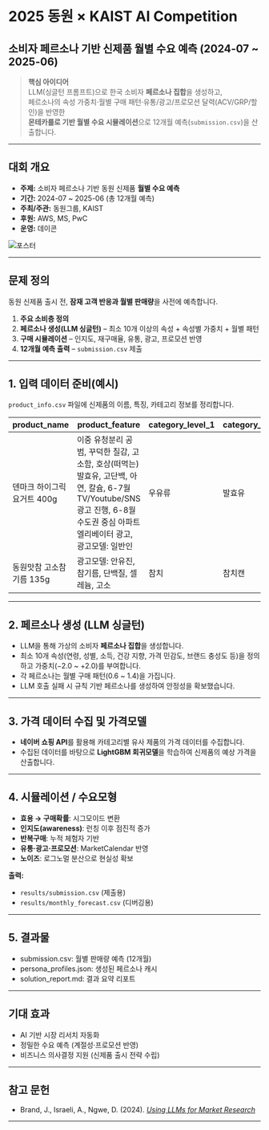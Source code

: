 # 2025 동원 × KAIST AI Competition  
## 소비자 페르소나 기반 신제품 **월별 수요 예측** (2024-07 ~ 2025-06)

> **핵심 아이디어**  
> LLM(싱글턴 프롬프트)으로 한국 소비자 **페르소나 집합**을 생성하고,  
> 페르소나의 속성 가중치·월별 구매 패턴·유통/광고/프로모션 달력(ACV/GRP/할인)을 반영한  
> **몬테카를로 기반 월별 수요 시뮬레이션**으로 12개월 예측(`submission.csv`)을 산출합니다.

---

## 대회 개요

- **주제:** 소비자 페르소나 기반 동원 신제품 **월별 수요 예측**
- **기간:** 2024-07 ~ 2025-06 (총 12개월 예측)
- **주최/주관:** 동원그룹, KAIST  
- **후원:** AWS, MS, PwC  
- **운영:** 데이콘
  
![포스터](https://cdn.ceorankingnews.com/news/photo/202508/92749_74189_012.png)

---

## 문제 정의

동원 신제품 출시 전, **잠재 고객 반응과 월별 판매량**을 사전에 예측합니다.

1. **주요 소비층 정의**  
2. **페르소나 생성(LLM 싱글턴)** – 최소 10개 이상의 속성 + 속성별 가중치 + 월별 패턴  
3. **구매 시뮬레이션** – 인지도, 재구매율, 유통, 광고, 프로모션 반영  
4. **12개월 예측 출력** – `submission.csv` 제출

---

## 1. 입력 데이터 준비(예시)

`product_info.csv` 파일에 신제품의 이름, 특징, 카테고리 정보를 정리합니다.  

| product_name              | product_feature                                                                 | category_level_1 | category_level_2 | category_level_3      |
|---------------------------|---------------------------------------------------------------------------------|------------------|------------------|-----------------------|
| 덴마크 하이그릭요거트 400g | 이중 유청분리 공범, 꾸덕한 질감, 고소함, 호상(떠먹는) 발효유, 고단백, 아연, 칼슘, 6-7월 TV/Youtube/SNS 광고 진행, 6-8월 수도권 중심 아파트 엘리베이터 광고, 광고모델: 일반인 | 우유류           | 발효유           | 호상-중대용량         |
| 동원맛참 고소참기름 135g  | 광고모델: 안유진, 참기름, 단백질, 셀레늄, 고소                                               | 참치             | 참치캔           | 라이트스탠다드참치    |

---

## 2. 페르소나 생성 (LLM 싱글턴)

- LLM을 통해 가상의 소비자 **페르소나 집합**을 생성합니다.  
- 최소 10개 속성(연령, 성별, 소득, 건강 지향, 가격 민감도, 브랜드 충성도 등)을 정의하고 가중치(−2.0 ~ +2.0)를 부여합니다.  
- 각 페르소나는 월별 구매 패턴(0.6 ~ 1.4)을 가집니다.  
- LLM 호출 실패 시 규칙 기반 페르소나를 생성하여 안정성을 확보했습니다.  

---

## 3. 가격 데이터 수집 및 가격모델

- **네이버 쇼핑 API**를 활용해 카테고리별 유사 제품의 가격 데이터를 수집합니다.  
- 수집된 데이터를 바탕으로 **LightGBM 회귀모델**을 학습하여 신제품의 예상 가격을 산출합니다.  


---

## 4. 시뮬레이션 / 수요모형

- **효용 → 구매확률**: 시그모이드 변환  
- **인지도(awareness)**: 런칭 이후 점진적 증가  
- **반복구매**: 누적 체험자 기반  
- **유통·광고·프로모션**: MarketCalendar 반영  
- **노이즈**: 로그노멀 분산으로 현실성 확보  

**출력:**  
- `results/submission.csv` (제출용)  
- `results/monthly_forecast.csv` (디버깅용)  

---

## 5. 결과물

- submission.csv: 월별 판매량 예측 (12개월)
- persona_profiles.json: 생성된 페르소나 캐시
- solution_report.md: 결과 요약 리포트

---

## 기대 효과

- AI 기반 시장 리서치 자동화
- 정밀한 수요 예측 (계절성·프로모션 반영)
- 비즈니스 의사결정 지원 (신제품 출시 전략 수립)

---

## 참고 문헌

- Brand, J., Israeli, A., Ngwe, D. (2024). [*Using LLMs for Market Research*](https://www.hbs.edu/faculty/Publication%20Files/23-062_d53f52d1-2b0c-40a7-a4ad-d87b715d2a5d.pdf)
---
